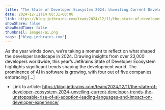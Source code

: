 ```yaml
---
title: "The State of Developer Ecosystem 2024: Unveiling Current Developer Trends: The unstoppable rise of AI Adoption, Leading Languages, and Impact on Developer Experience"
date: 2024-12-11T14:00:31+00:00
link: https://blog.jetbrains.com/team/2024/12/11/the-state-of-developer-ecosystem-2024-unveiling-current-developer-trends-the-unstoppable-rise-of-ai-adoption-leading-languages-and-impact-on-developer-experience/
showShare: false
showReadTime: false
thumbnail: images/ai.png
tags: ["blog.jetbrains.com"]
---
```

As the year winds down, we’re taking a moment to reflect on what shaped the developer landscape in 2024. Drawing insights from over 23,000 developers worldwide, this year’s JetBrains State of Developer Ecosystem highlights significant trends shaping the development world. The prominence of AI in software is growing, with four out of five companies embracing […]

- Link to article: https://blog.jetbrains.com/team/2024/12/11/the-state-of-developer-ecosystem-2024-unveiling-current-developer-trends-the-unstoppable-rise-of-ai-adoption-leading-languages-and-impact-on-developer-experience/